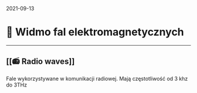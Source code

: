 2021-09-13
# 📡 Widmo fal elektromagnetycznych
___

## [[📻 Radio waves]]
Fale wykorzystywane w komunikacji radiowej. Mają częstotliwość od 3 khz do  3THz

